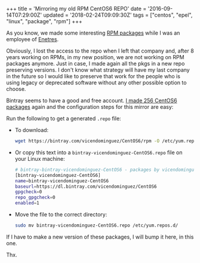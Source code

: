 +++
title = 'Mirroring my old RPM CentOS6 REPO'
date = '2016-09-14T07:29:00Z'
updated = '2018-02-24T09:09:30Z'
tags = ["centos", "epel", "linux", "package", "rpm"]
+++

As you know, we made some interesting [RPM packages](http://repo.enetres.net/) while I was an employee of [Enetres](https://www.enetres.net/).

Obviously, I lost the access to the repo when I left that company and, after 8 years working on RPMs, in my new position, we are not working on RPM packages anymore. Just in case, I made again all the pkgs in a new repo preserving versions. I don't know what strategy will have my last company in the future so I would like to preserve that work for the people who is using legacy or deprecated software without any other possible option to choose.

Bintray seems to have a good and free account. [I made 256 CentOS6 packages](https://dl.bintray.com/vicendominguez/CentOS6/) again and the configuration steps for this mirror are easy:

Run the following to get a generated `.repo` file:

- To download:
  ```sh
  wget https://bintray.com/vicendominguez/CentOS6/rpm -O /etc/yum.repos.d/bintray-vicendominguez-CentOS6.repo
  ```

- Or copy this text into a `bintray-vicendominguez-CentOS6.repo` file on your Linux machine:
  ```sh
  # bintray-bintray-vicendominguez-CentOS6 - packages by vicendominguez from Bintray
  [bintray-vicendominguez-CentOS6]
  name=bintray-vicendominguez-CentOS6
  baseurl=https://dl.bintray.com/vicendominguez/CentOS6
  gpgcheck=0
  repo_gpgcheck=0
  enabled=1
  ```

- Move the file to the correct directory:
  ```sh
  sudo mv bintray-vicendominguez-CentOS6.repo /etc/yum.repos.d/
  ```

If I have to make a new version of these packages, I will bump it here, in this one.

Thx.
